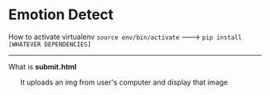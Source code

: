 # Emotion Detect

How to activate virtualenv
  ```source env/bin/activate```
  --->
  ```pip install [WHATEVER DEPENDENCIES]```
  <hr />
What is <strong>submit.html</strong>
<ul>
  It uploads an img from user's computer and display that image
</ul>
